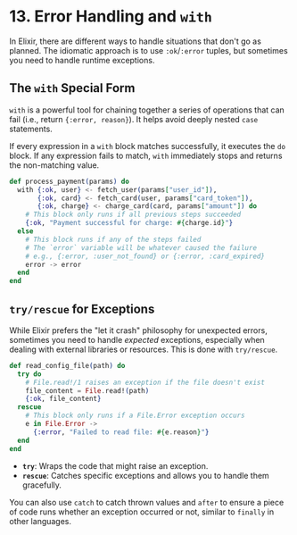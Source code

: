 # 13. Error Handling and `with`

In Elixir, there are different ways to handle situations that don't go as planned. The idiomatic approach is to use `:ok`/`:error` tuples, but sometimes you need to handle runtime exceptions.

## The `with` Special Form

`with` is a powerful tool for chaining together a series of operations that can fail (i.e., return `{:error, reason}`). It helps avoid deeply nested `case` statements.

If every expression in a `with` block matches successfully, it executes the `do` block. If any expression fails to match, `with` immediately stops and returns the non-matching value.

```elixir
def process_payment(params) do
  with {:ok, user} <- fetch_user(params["user_id"]),
       {:ok, card} <- fetch_card(user, params["card_token"]),
       {:ok, charge} <- charge_card(card, params["amount"]) do
    # This block only runs if all previous steps succeeded
    {:ok, "Payment successful for charge: #{charge.id}"}
  else
    # This block runs if any of the steps failed
    # The `error` variable will be whatever caused the failure
    # e.g., {:error, :user_not_found} or {:error, :card_expired}
    error -> error
  end
end
```

## `try/rescue` for Exceptions

While Elixir prefers the "let it crash" philosophy for unexpected errors, sometimes you need to handle *expected* exceptions, especially when dealing with external libraries or resources. This is done with `try/rescue`.

```elixir
def read_config_file(path) do
  try do
    # File.read!/1 raises an exception if the file doesn't exist
    file_content = File.read!(path)
    {:ok, file_content}
  rescue
    # This block only runs if a File.Error exception occurs
    e in File.Error ->
      {:error, "Failed to read file: #{e.reason}"}
  end
end
```

- **`try`**: Wraps the code that might raise an exception.
- **`rescue`**: Catches specific exceptions and allows you to handle them gracefully.

You can also use `catch` to catch thrown values and `after` to ensure a piece of code runs whether an exception occurred or not, similar to `finally` in other languages.
